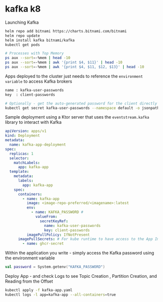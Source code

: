 # kafka k8

Launching Kafka

```bash
helm repo add bitnami https://charts.bitnami.com/bitnami
helm repo update
helm install kafka bitnami/kafka
kubectl get pods

# Processes with Top Memory
ps aux --sort=-%mem | head -10
ps aux --sort=-%mem | awk '{print $4, $11}' | head -10
ps aux --sort=-%mem | awk '{print $4, $11, $12, $13}' | head -10
```

Apps deployed to the cluster just needs to reference the `environment variable` to access Kafka brokers

```bash
name : kafka-user-passwords
key  : client-passwords

# Optionally - get the auto-generated password for the client directly from the Cluster
kubectl get secret kafka-user-passwords --namespace default -o jsonpath='{.data.client-passwords}' | base64 --decode
```

Sample deployment using a Ktor server that uses the `eventstream.kafka` library to interact with Kafka

```yaml
apiVersion: apps/v1
kind: Deployment
metadata:
  name: kafka-app-deployment
spec:
  replicas: 1
  selector:
    matchLabels:
      app: kafka-app
  template:
    metadata:
      labels:
        app: kafka-app
    spec:
      containers:
        - name: kafka-app
          image: <image-repo-preferred/<imagename>:latest
          env:
            - name: KAFKA_PASSWORD # 
              valueFrom:
                secretKeyRef:
                  name: kafka-user-passwords
                  key: client-passwords
          imagePullPolicy: IfNotPresent
      imagePullSecrets: # For kube runtime to have access to the App Image
        - name: ghcr-secret
```

Within the application you write - simply access the Kafka password using the environment variable

```kotlin
val password = System.getenv("KAFKA_PASSWORD")
```

Deploy App - and check Logs to see Topic Creation , Partition Creation, and Reading from the Offset

```bash
kubectl apply -f kafka-app.yaml
kubectl logs -l app=kafka-app --all-containers=true
```
